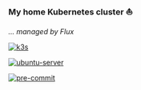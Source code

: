 
### My home Kubernetes cluster :sailboat:
_... managed by Flux_

[![k3s](https://img.shields.io/badge/k3s-v1.22.3-yellow?style=for-the-badge&logo=kubernetes)](https://k3s.io/)

[![ubuntu-server](https://img.shields.io/badge/ubuntu_server-21.10-orange?logo=ubuntu&style=for-the-badge)](https://ubuntu.com/download/raspberry-pi)

[![pre-commit](https://img.shields.io/badge/pre--commit-enabled-brightgreen?logo=pre-commit&style=for-the-badge)](https://github.com/pre-commit/pre-commit)
